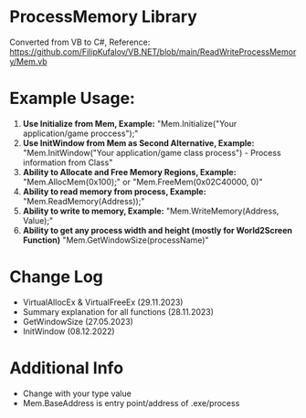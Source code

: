 # ProcessMemory Library
Converted from VB to C#, Reference: https://github.com/FilipKufalov/VB.NET/blob/main/ReadWriteProcessMemory/Mem.vb
# Example Usage:
1. **Use Initialize from Mem, Example:** "Mem.Initialize("Your application/game proccess");"
2. **Use InitWindow from Mem as Second Alternative, Example:** "Mem.InitWindow("Your application/game class process") - Process information from Class" 
3. **Ability to Allocate and Free Memory Regions, Example:** "Mem.AllocMem(0x100);" or "Mem.FreeMem(0x02C40000, 0)"
4. **Ability to read memory from process, Example:** "Mem.ReadMemory<T>(Address));"
5. **Ability to write to memory, Example:** "Mem.WriteMemory<T>(Address, Value);"
6. **Ability to get any process width and height (mostly for World2Screen Function)**  "Mem.GetWindowSize(processName)"
# Change Log

- VirtualAllocEx & VirtualFreeEx (29.11.2023)
- Summary explanation for all functions (28.11.2023)
- GetWindowSize (27.05.2023)
- InitWindow (08.12.2022)
# Additional Info
- Change <T> with your type value
- Mem.BaseAddress is entry point/address of .exe/process
